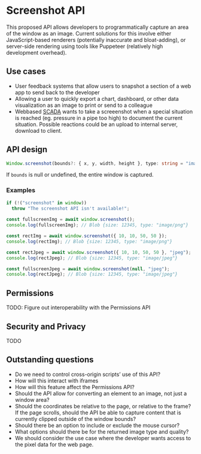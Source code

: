 # Screenshot API
This proposed API allows developers to programmatically capture an area of the window as an image.  Current solutions for this involve either JavaScript-based renderers (potentially inaccurate and bloat-adding), or server-side rendering using tools like Puppeteer (relatively high development overhead).

## Use cases
* User feedback systems that allow users to snapshot a section of a web app to send back to the developer
* Allowing a user to quickly export a chart, dashboard, or other data visualization as an image to print or send to a colleague
* Webbased [SCADA](https://en.wikipedia.org/wiki/SCADA) wants to take a screeenshot when a special situation is reached (eg. pressure in a pipe too high) to document the current situation. Possible reactions could be an upload to internal server, download to client.


## API design

```ts
Window.screenshot(bounds?: { x, y, width, height }, type: string = "image/png"): Promise<Blob>
```

If `bounds` is null or undefined, the entire window is captured.

### Examples
```ts
if (!("screenshot" in window))
  throw "The screenshot API isn't available!";
  
const fullscreenImg = await window.screenshot();
console.log(fullscreenImg); // Blob {size: 12345, type: "image/png"}

const rectImg = await window.screenshot({ 10, 10, 50, 50 });
console.log(rectImg); // Blob {size: 12345, type: "image/png"}

const rectJpeg = await window.screenshot({ 10, 10, 50, 50 }, "jpeg");
console.log(rectJpeg); // Blob {size: 12345, type: "image/jpeg"}

const fullscreenJpeg = await window.screenshot(null, "jpeg");
console.log(rectJpeg); // Blob {size: 12345, type: "image/jpeg"}

```

## Permissions
TODO: Figure out interoperability with the Permissions API


## Security and Privacy
TODO

## Outstanding questions
* Do we need to control cross-origin scripts’ use of this API?
* How will this interact with iframes
* How will this feature affect the Permissions API?
* Should the API allow for converting an element to an image, not just a window area?
* Should the coordinates be relative to the page, or relative to the frame? If the page scrolls, should the API be able to capture content that is currently clipped outside of the window bounds?
* Should there be an option to include or exclude the mouse cursor?
* What options should there be for the returned image type and quality?
* We should consider the use case where the developer wants access to the pixel data for the web page.
